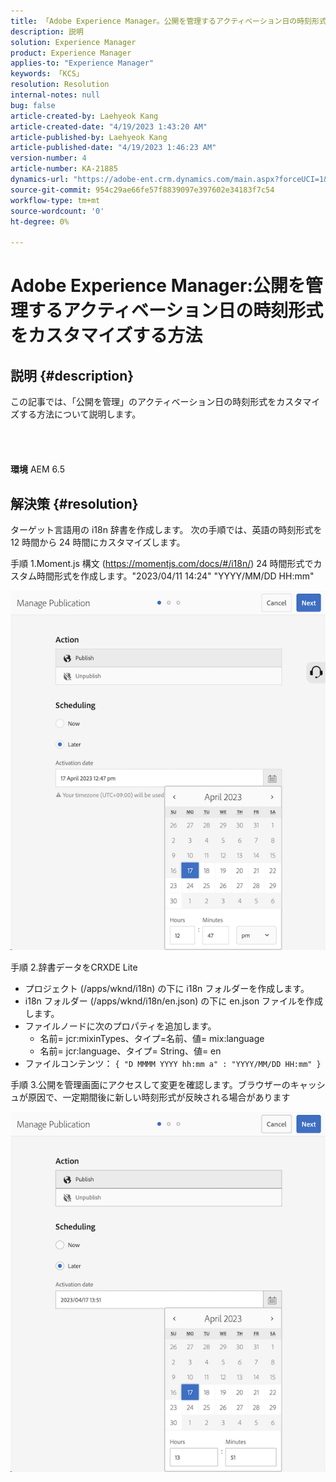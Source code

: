 ```yaml
---
title: 「Adobe Experience Manager。公開を管理するアクティベーション日の時刻形式をカスタマイズする方法»
description: 説明
solution: Experience Manager
product: Experience Manager
applies-to: "Experience Manager"
keywords: 「KCS」
resolution: Resolution
internal-notes: null
bug: false
article-created-by: Laehyeok Kang
article-created-date: "4/19/2023 1:43:20 AM"
article-published-by: Laehyeok Kang
article-published-date: "4/19/2023 1:46:23 AM"
version-number: 4
article-number: KA-21885
dynamics-url: "https://adobe-ent.crm.dynamics.com/main.aspx?forceUCI=1&pagetype=entityrecord&etn=knowledgearticle&id=db449e8a-53de-ed11-a7c7-6045bd006268"
source-git-commit: 954c29ae66fe57f8839097e397602e34183f7c54
workflow-type: tm+mt
source-wordcount: '0'
ht-degree: 0%

---
```


# Adobe Experience Manager:公開を管理するアクティベーション日の時刻形式をカスタマイズする方法

## 説明 {#description}

この記事では、「公開を管理」のアクティベーション日の時刻形式をカスタマイズする方法について説明します。<br><br> <br><br><br>
<b>環境</b>
AEM 6.5


## 解決策 {#resolution}


ターゲット言語用の i18n 辞書を作成します。 次の手順では、英語の時刻形式を 12 時間から 24 時間にカスタマイズします。

手順 1.Moment.js 構文 (https://momentjs.com/docs/#/i18n/) 24 時間形式でカスタム時間形式を作成します。&quot;2023/04/11 14:24&quot; &quot;YYYY/MM/DD HH:mm&quot;

![](assets/d14c64e9-53de-ed11-a7c7-6045bd006268.png)

手順 2.辞書データをCRXDE Lite

- プロジェクト (/apps/wknd/i18n) の下に i18n フォルダーを作成します。
- i18n フォルダー (/apps/wknd/i18n/en.json) の下に en.json ファイルを作成します。
- ファイルノードに次のプロパティを追加します。
   - 名前= jcr:mixinTypes、タイプ=名前、値= mix:language
   - 名前= jcr:language、タイプ= String、値= en
- ファイルコンテンツ： `{ "D MMMM YYYY hh:mm a" : "YYYY/MM/DD HH:mm" }`


手順 3.公開を管理画面にアクセスして変更を確認します。ブラウザーのキャッシュが原因で、一定期間後に新しい時刻形式が反映される場合があります

![](assets/25f363ef-53de-ed11-a7c7-6045bd006268.png)
